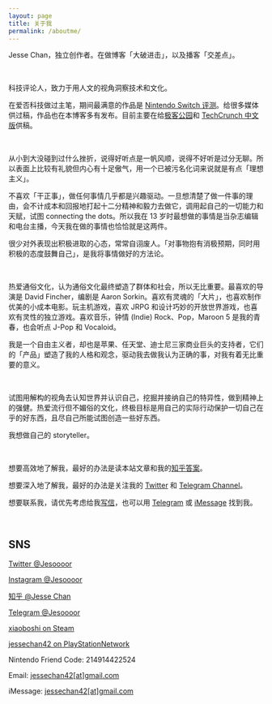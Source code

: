 ```yaml
---
layout: page
title: 关于我
permalink: /aboutme/
---
```


Jesse Chan，独立创作者。在做博客「大破进击」，以及播客「交差点」。

<br>

科技评论人，致力于用人文的视角洞察技术和文化。

在爱否科技做过主笔，期间最满意的作品是 [Nintendo Switch 评测](http://www.bilibili.com/video/av9780659)。给很多媒体供过稿，作品也在本博客多有发布。目前主要在给[极客公园](https://geekpark.net)和 [TechCrunch 中文版](https://techcrunch.cn)供稿。

<br>

从小到大没碰到过什么挫折，说得好听点是一帆风顺，说得不好听是过分无聊。所以表面上比较有礼貌但内心有十足傲气，用一个已被污名化词来说就是有点「理想主义」。

不喜欢「干正事」，做任何事情几乎都是兴趣驱动。一旦想清楚了做一件事的理由，会不计成本和回报地打起十二分精神和毅力去做它，调用起自己的一切能力和天赋，试图 connecting the dots。所以我在 13 岁时最想做的事情是当杂志编辑和电台主播，今天我在做的事情也恰恰就是这两件。

很少对外表现出积极进取的心态，常常自诩废人。「对事物抱有消极预期，同时用积极的态度鼓舞自己」，是我将事情做好的方法论。

<br>

热爱通俗文化，认为通俗文化最终塑造了群体和社会，所以无比重要。最喜欢的导演是 David Fincher，编剧是 Aaron Sorkin。喜欢有灵魂的「大片」，也喜欢制作优美的小成本电影。玩主机游戏，喜欢 JRPG 和设计巧妙的开放世界游戏，也喜欢有灵性的独立游戏。喜欢音乐，钟情 (Indie) Rock、Pop，Maroon 5 是我的青春，也会听点 J-Pop 和 Vocaloid。

我是一个自由主义者，却也是苹果、任天堂、迪士尼三家商业巨头的支持者，它们的「产品」塑造了我的人格和观念，驱动我去做我认为正确的事，对我有着无比重要的意义。

<br>

试图用解构的视角去认知世界并认识自己，挖掘并接纳自己的特异性，做到精神上的强健。热爱流行但不媚俗的文化，终极目标是用自己的实际行动保护一切自己在乎的好东西，且尽自己所能试图创造一些好东西。

我想做自己的 storyteller。

<br>

想要高效地了解我，最好的办法是读本站文章和我的[知乎答案](https://www.zhihu.com/people/jesor/answers)。

想要深入地了解我，最好的办法是关注我的 [Twitter](https://twitter.com/Jesooor) 和 [Telegram Channel](https://t.me/forwardlikehell)。

想要联系我，请优先考虑给我[写信](mailto:jessechan42@gmail.com)，也可以用 [Telegram](https://t.me/Jesoooor/) 或 [iMessage](sms:jessechan42@gmail.com) 找到我。

<br>

## SNS

[Twitter @Jesoooor](https://twitter.com/Jesoooor)

[Instagram @Jesoooor](https://www.instagram.com/jesoooor/)

[知乎 @Jesse Chan](https://www.zhihu.com/people/jesor/activities/)

[Telegram @Jesoooor](https://t.me/Jesoooor/)

[xiaoboshi on Steam](https://steamcommunity.com/id/jesor/)

[jessechan42 on PlayStationNetwork](https://psnprofiles.com/jessechan42/)

Nintendo Friend Code: 214914422524

Email: <a href="mailto:jessechan42@gmail.com">jessechan42[at]gmail.com</a>

iMessage: <a href="sms:jessechan42@gmail.com">jessechan42[at]gmail.com</a>